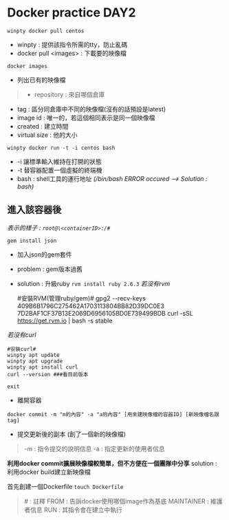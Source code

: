 # Docker practice DAY2

 `winpty docker pull centos`
 * winpty : 提供該指令所需的tty，防止亂碼
 * docker pull &lt;images> : 下載要的映像檔

`docker images`
* 列出已有的映像檔
 >* repository : 來自哪個倉庫
 * tag : 區分同倉庫中不同的映像檔(沒有的話預設是latest)
 * image id : 唯一的，若這個相同表示是同一個映像檔
 * created : 建立時間
 * virtual size : 他的大小

`winpty docker run -t -i centos bash`
 * -i 讓標準輸入維持在打開的狀態
 * -t 替容器配置一個虛擬的終端機
 * bash : shell工具的運行地址
 *(/bin/bash ERROR occured --> Solution : bash)*


## 進入該容器後
 *表示的樣子 : `root@\<containerID>:/#`*

`gem install json`
* 加入json的gem套件
 * problem : gem版本過舊
 * solution : 升級ruby
 `rvm install ruby 2.6.3`
*若沒有rvm*

	#安裝RVM(管理ruby/gem)#
	gpg2 --recv-keys 409B6B1796C275462A1703113804BB82D39DC0E3 7D2BAF1CF37B13E2069D6956105BD0E739499BDB
	curl -sSL https://get.rvm.io | bash -s stable

 *若沒有curl*
 
	#安裝curl#
	winpty apt update
	winpty apt upgrade
	winpty apt install curl
	curl --version ###看目前版本

`exit`
* 離開容器

`docker commit -m "m的內容" -a "a的內容" [用來建映像檔的容器ID] [新映像檔名跟tag]`
* 提交更新後的副本 (創了一個新的映像檔)
 >-m : 指令提交的說明信息
 -a : 指定更新的使用者信息

**利用docker commit擴展映像檔較簡單，但不方便在一個團隊中分享**
  solution : 利用docker build建立新映像檔
 
 首先創建一個Dockerfile `touch Dockerfile`
 >\# : 註釋
 FROM : 告訴docker使用哪個image作為基底
 MAINTAINER : 維護者信息
 RUN : 其指令會在建立中執行

